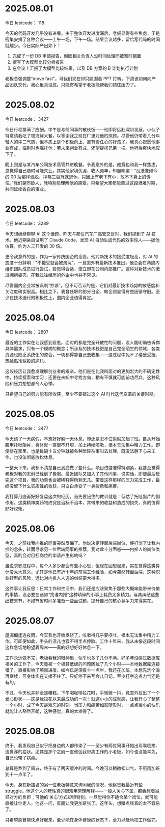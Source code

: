 # 2025.08.01

今日 leetcode： 118

今天的代码开发几乎没有进展。由于整体开发进度滞后，老板显得有些焦虑，于是密集安排了各种会议——上午一场，下午一场。结果会议越多，留给写代码的时间就越少。今日实际产出如下：

1. 完成了一份 DB 申请报告，但因相关负责人没时间处理而被暂时搁置
2. 撰写了大模型比较分析报告
3. 在会议上汇报了大模型比较结果，以及 DB 方案的 B 计划执行计划

老板总强调要"move fast"，可我们现在却只能围着 PPT 打转。下周该如何向产品团队交代，我心里真没底。只能寄希望于老板能帮我们顶住压力了。

# 2025.08.02

今日 leetcode： 3427

今日行程排满了应酬。中午是与前同事的散伙饭——他即将远赴深圳发展。小伙子特意请我吃了顿海鲜大餐，以答谢我之前在厂里对他的照顾。尽管他仍带着几分年轻人的中二气质，但本质上是个积极向上、富有责任心的好孩子。我真心祝愿他事业有成，临别时也嘱托他：若未来创业有成，还望提携兄弟一把。他听后爽快地应下了。

晚上则是与某汽车公司技术高管共进晚餐。令我意外的是，他竟也和我一样焦虑，总觉得自己随时可能失业。其实他家境优渥、收入颇丰，却自嘲道：“没法像如今的 00 后那样洒脱，挣够三百万就退休。只因上有老下有小，放不下身上的责任。”我们是同龄人，我特别能理解他的感受。只希望大家都能熬过这段艰难时期，共同延续各自的事业。

# 2025.08.03

今日 leetcode： 3289

今天想继续聊聊 AI 这个话题。昨天与那位汽车厂高管交谈时，我们提到了 AI 技术。他近期亲自试用了 Claude Code，发现 AI 自动生成代码的效率惊人——据他估算，约为人工开发的 30 倍。

更令我意外的是，作为一家传统国企的高管，他对新技术的接受度极高，对 AI 的态度十分鲜明："不接受就会被淘汰"。一旦国外有最新技术推出，他总会在两周内组织团队成员进行尝试，若觉得合适，便立即在公司内部推广。这种对新技术的激进拥抱姿态，在我过往经历的外企中也并不常见。

尽管国内企业常被讽刺"抄袭"，但不可否认的是，它们对最新技术趋势的敏感度和关注度确实很高。相比之下，我曾任职的部分日企、韩企则显得有些因循守旧。至少在技术迭代的积极性上，国内企业值得肯定。

# 2025.08.04

今日 leetcode： 2807

最近的工作实在让我感到疲惫。面对的都是完全开放性的问题，没人能明确告诉你具体需求，只有一个模糊的概念；所涉及的技术栈更是自己完全陌生的领域，各类资源也缺乏系统化的整合，一切都得靠自己去收集——这过程中免不了碰壁受挫、热脸贴冷屁股的尴尬。

这段经历让我愈发理解创业者的艰辛。他们是在比我所面对的更加宏大的不确定性中，持续探索和学习；还要在未知中寻找方向，稍有不慎就可能前功尽弃。这种风险和压力想想都令人心悸。

只希望自己的努力能有所收获，至少不要错过这个 AI 时代迭代变革的关键时期。

# 2025.08.05

今日 leetcode： 3477

今天请了一天病假，本想好好躺一天休息，却还是忍不住偷偷加起了班。自从开始服用托吡酯片，身体就一直很不舒服，加上持续咳嗽，根本无法集中精力工作。即便待在家里，也是每隔十五分钟就被各种琐碎杂事叫去处理，既没法静下心来工作，也没法彻底放松休息。

一整天下来，我都不清楚自己到底做了些什么。项目进度催得特别紧，我甚至觉得老板对我的忍耐已经到了极限。最近团队又加入了其他同事，说实话，即便最后赶完这个项目，我的功劳也会被稀释得所剩无几。带着这样那样的压力完成工作，最终没留下什么实质性的收获，只白白承受了一身疲惫和痛苦。

我打算月底再好好复盘这次的经历。首先要记住的教训就是：低估了托吡酯片的副作用。这类精神类药物终究是治标不治本，其带来的收益和造成的损失，真的值得好好权衡。

# 2025.08.06

今天，之前找我内推的同事突然反悔了。他说决定转面后端岗位，便打消了让我内推的念头，转而寻求另一位后端同事的推荐。我对此十分困惑——内推人的岗位类型，真的会对目标岗位的申请产生影响吗？

虽说求职过程中，每个人多少都会有些小心思，但现在回想起来，实在觉得这类算计没太大意义。尤其是他已有近十年的前端工作经验，如今突然转面后端，这种职业转型的风险，远比对内推人人选的纠结要大得多。

这件事让我反思：日常工作和生活中，我们还是应该聚焦于那些大概率能带来价值的事情，没必要在诸如“找谁内推”这种琐碎的小事上耗费太多精力。与其纠结这些细枝末节，不如节省时间多准备一些面试题，提升自己的核心竞争力来得实在。

# 2025.08.07

屋漏偏逢连夜雨，今天我也开始发烧了，咳嗽得几乎要呕吐，根本无法集中精力工作。可即便如此，手头的活儿也容不得半点停歇。工作十年来，我从未像这段时间这样急切地盼望着周末——真的好想好好休息一下。

工作永远做不完，老板看我的眼神里，似乎也多了几分不满。好多年没碰过数据库相关的工作了，今天竟被一个极其低级的问题困扰了几个小时——本地数据库连接错了，直接影响了项目进度。如今已是深夜十一点半，我还在加班，本想先洗个澡再继续，可身体实在支撑不住了。只好停下来写会儿日记，至少打字这点力气还是有的。

不过，今天也并非全是糟糕。下午喝咖啡拉花时，手微微一抖，竟意外拉出了一个爱心形状——这是我拉花以来最成功的一次！就这小小的成就感，让我开心了整整一个小时，成了今天最难忘的时刻。当压力和痛苦如影随形时，一点点微小的快乐就能让人豁然开朗，这种感觉，真的太难得了。

# 2025.08.08

终于，我发现自己似乎把身边的人都传染了——至少有两位同事开始出现喉咙疼、流鼻涕的症状。尤其是那个之前一直催促我带病工作的小老板，如今也没能幸免，自己也带了病毒。

总算是熬到了周五，终于有了两天缓冲的时间。今晚可以稍微松口气，不用再加班到十一点半了。

今天，身在新加坡的另一位老板特意来询问我的情况，他察觉我最近有些 struggle。他这个人的脾性真的很难用常理解释——一般人关心下属，都会想着减轻对方的负担；可他的‘关心’方式却很特别，一旦觉得你不适合某个岗位，就可能直接让你走人。他这一问，反而让我更加紧张了。这年头，想赚点钱真的太不容易了。

只希望感冒能快点好起来，至少能在身体健康的状态下，全力以赴地把工作做完。